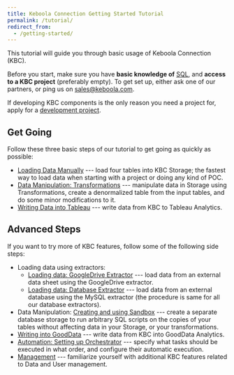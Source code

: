 ```yaml
---
title: Keboola Connection Getting Started Tutorial
permalink: /tutorial/
redirect_from:
  - /getting-started/
---
```


This tutorial will guide you through basic usage of Keboola Connection (KBC).

Before you start, make sure you have **basic knowledge of** [SQL](https://en.wikipedia.org/wiki/SQL), and 
**access to a KBC project** (preferably empty). To get set up, either ask one of our partners, 
or ping us on [sales@keboola.com](mailto:sales@keboola.com).

If developing KBC components is the only reason you need a project for, apply for a
[development project](https://developers.keboola.com/#development-project).

## Get Going
Follow these three basic steps of our tutorial to get going as quickly as possible:

- [Loading Data Manually](/tutorial/load/) --- load four tables into KBC Storage; 
the fastest way to load data when starting with a project or doing any kind of POC.
- [Data Manipulation: Transformations](/tutorial/manipulate/) --- manipulate data in Storage 
using Transformations, create a denormalized table from the input tables, and 
do some minor modifications to it.
- [Writing Data into Tableau](/tutorial/write/) --- write data from KBC to Tableau Analytics.

## Advanced Steps
If you want to try more of KBC features, follow some of the following side steps:

- Loading data using extractors:
	- [Loading data: GoogleDrive Extractor](/tutorial/load/googledrive/) --- load data from an external
	data sheet using the GoogleDrive extractor.
	- [Loading data: Database Extractor](/tutorial/load/database/) --- load data from an external database
using the MySQL extractor (the procedure is same for all our database extractors).
- Data Manipulation: [Creating and using Sandbox](/tutorial/manipulate/sandbox/) --- create a separate database 
storage to run arbitrary SQL scripts on the copies of your tables without affecting data in your Storage, or your transformations.
- [Writing into GoodData](/tutorial/write/gooddata/) --- write data from KBC into GoodData Analytics. 
- [Automation: Setting up Orchestrator](/tutorial/automate/) --- specify what tasks should be executed 
in what order, and configure their automatic execution.
- [Management](/tutorial/management/) --- familiarize yourself with additional KBC features related to Data and User management. 

